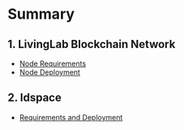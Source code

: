 # Summary

## 1. LivingLab Blockchain Network

* [Node Requirements](1_network/livinglab-node/requirements.md)
* [Node Deployment](1_network/livinglab-node/deployLivingLabNode.md)

## 2. Idspace

* [Requirements and Deployment](idspace/howto.md)


